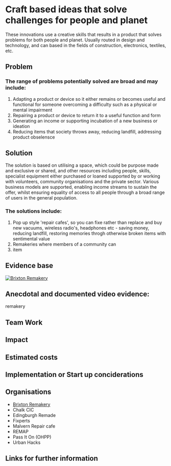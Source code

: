 # Craft based ideas that solve challenges for people and planet

These innovations use a creative skills that results in a product that solves problems for both people and planet. Usually routed in design and technology, and can based in the fields of construction, electronics, textiles, etc.

## Problem

### The range of problems potentially solved are broad and may include:

1. Adapting a product or device so it either remains or becomes useful and functional for someone overcoming a difficulty such as a physical or mental impairment
2. Repairing a product or device to return it to a useful function and form
3. Generating an income or supporting incubation of a new business or ideation
4. Reducing items that society throws away, reducing landfill, addressing product obselensce

## Solution

The solution is based on utilising a space, which could be purpose made and exclusive or shared, and other resources including people, skills, specialist equipment either purchased or loaned supported by or working with volunteers, community organisations and the private sector. Various business models are supported, enabling income streams to sustain the offer, whilst ensuring equality of access to all people through a broad range of users in the general population.

### The solutions include:
1. Pop up style 'repair cafes', so you can fixe rather than replace and buy new vacuums, wireless radio's, headphones etc - saving money, reducing landfill, restoring memories throgh otherwise broken items with sentimental value
2. Remakeries where members of a community can
3. item

## Evidence base

[![Brixton Remakery](http://img.youtube.com/vi/ImSolVzdfhc/0.jpg)](http://www.youtube.com/watch?v=ImSolVzdfhc "Remakery")
## Anecdotal and documented video evidence:
remakery

## Team Work

## Impact

## Estimated costs

## Implementation or Start up conciderations

## Organisations

* [Brixton Remakery](https://remakery.org/)
* Chalk CIC
* Edingburgh Remade
* Fixperts
* Malvern Repair cafe
* REMAP
* Pass It On (OHPP)
* Urban Hacks

## Links for further information
